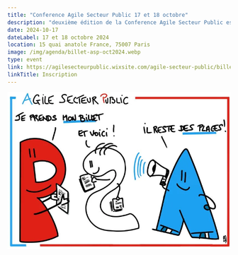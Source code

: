 ```yaml
---
title: "Conference Agile Secteur Public 17 et 18 octobre"
description: "deuxième édition de la Conference Agile Secteur Public est un événement "
date: 2024-10-17
dateLabel: 17 et 18 octobre 2024
location: 15 quai anatole France, 75007 Paris
image: /img/agenda/billet-asp-oct2024.webp
type: event
link: https://agilesecteurpublic.wixsite.com/agile-secteur-public/billetterie
linkTitle: Inscription
---
```


![Visuel de la conference ASP](/img/agenda/billet-asp-oct2024.webp)